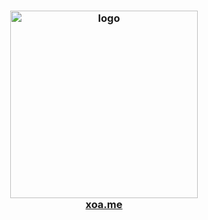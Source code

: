 <div align="center">
	<h3>
		<picture>
			<img alt="logo" src="" width="300px">
		</picture>
		<br>
		<a href="https://xoa.me/">xoa.me</a>
	</h3>
</div>
